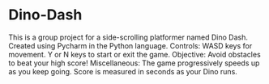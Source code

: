 # Dino-Dash
This is a group project for a side-scrolling platformer named Dino Dash. Created using Pycharm in the Python language.
Controls: WASD keys for movement. Y or N keys to start or exit the game.
Objective: Avoid obstacles to beat your high score!
Miscellaneous: The game progressively speeds up as you keep going. Score is measured in seconds as your Dino runs.
